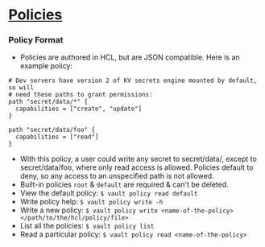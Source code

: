 # [Policies](https://learn.hashicorp.com/tutorials/vault/getting-started-policies?in=vault/getting-started)

### Policy Format
* Policies are authored in HCL, but are JSON compatible. Here is an example policy:
```HCL
# Dev servers have version 2 of KV secrets engine mounted by default, so will
# need these paths to grant permissions:
path "secret/data/*" {
  capabilities = ["create", "update"]
}

path "secret/data/foo" {
  capabilities = ["read"]
}
```
* With this policy, a user could write any secret to secret/data/, except to secret/data/foo, where only read access is allowed. Policies default to deny, so any access to an unspecified path is not allowed.
* Built-in policies `root` & `default` are required & can't be deleted.
* View the default policy: `$ vault policy read default`
* Write policy help: `$ vault policy write -h`
* Write a new policy: `$ vault policy write <name-of-the-policy> </path/to/the/hcl/policy/file>`
* List all the policies: `$ vault policy list`
* Read a particular policy: `$ vault policy read <name-of-the-policy>`
